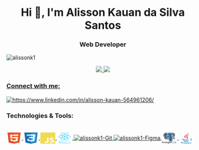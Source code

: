 <h1 align="center">Hi 👋, I'm Alisson Kauan da Silva Santos</h1>
<h3 align="center">Web Developer</h3>

<p align="left">   
<img src="https://komarev.com/ghpvc/?username=alissonk1&label=Profile%20views&color=0e75b6&style=flat" alt="alissonk1" /> </p>

<div align="center">
  <a href="https://github.com/alisson">
  <img height="160em" src="https://github-readme-stats.vercel.app/api?username=alissonk1&show_icons=true&theme=dark&include_all_commits=true&count_private=true"/>
  <img height="160em"src="https://github-readme-stats.vercel.app/api/top-langs/?username=alissonk1&layout=compact&langs_count=7&theme=dark"/>
</div>

<h3 align="left">Connect with me:</h3>
<a href="https://www.linkedin.com/in/alisson-kauan-564961206/" target="blank">  
<img align="center" src="https://raw.githubusercontent.com/rahuldkjain/github-profile-readme-generator/master/src/images/icons/Social/linked-in-alt.svg" alt="https://www.linkedin.com/in/alisson-kauan-564961206/" height="30" width="40" /></a>


<h3 align="left">Technologies & Tools:</h3>
<p align="left"> <a href="https://www.w3schools.com/css/" target="_blank" rel="noreferrer">  
  
<div style="display: inline_block"><br>
        <img align="center" alt="alissonk1-HTML" height="30" width="40" src="https://raw.githubusercontent.com/devicons/devicon/master/icons/html5/html5-original.svg">
        <img align="center" alt="alissonk1-CSS" height="30" width="40" src="https://raw.githubusercontent.com/devicons/devicon/master/icons/css3/css3-original.svg">
        <img align="center" alt="alissonk1-JS" height="30" width="40" src="https://raw.githubusercontent.com/devicons/devicon/master/icons/javascript/javascript-plain.svg">
        <img align="center" alt="alissonk1-Reactjs" height="30" width="40" src="https://raw.githubusercontent.com/devicons/devicon/master/icons/react/react-original-wordmark.svg"> 
        <img align="center" alt="alissonk1-Git" height="30" width="40" src="https://cdn.worldvectorlogo.com/logos/git-icon.svg">
        <img align="center" alt="alissonk1-Figma" height="30" width="40" src="https://www.vectorlogo.zone/logos/figma/figma-icon.svg"> 
      <a href="https://www.postgresql.org" target="_blank" rel="noreferrer"> 
      <img align="center" src="https://raw.githubusercontent.com/devicons/devicon/master/icons/postgresql/postgresql-original-wordmark.svg" alt="postgresql" width="40" height="30"/>       </a>
      <a href="https://www.java.com" target="_blank" rel="noreferrer"> <img align="center" src="https://raw.githubusercontent.com/devicons/devicon/master/icons/java/java-original.svg" alt="java" width="40" height="30"/> </a> 
</div>







